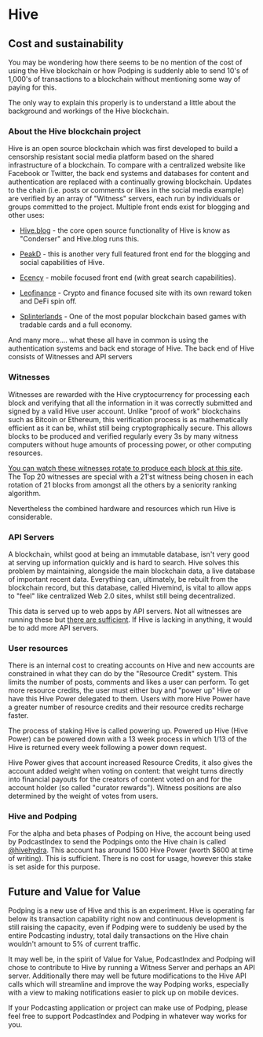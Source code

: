 # Hive
## Cost and sustainability

You may be wondering how there seems to be no mention of the cost of using the Hive blockchain or how Podping is suddenly able to send 10's of 1,000's of transactions to a blockchain without mentioning some way of paying for this.

The only way to explain this properly is to understand a little about the background and workings of the Hive blockchain.

### About the Hive blockchain project

Hive is an open source blockchain which was first developed to build a censorship resistant social media platform based on the shared infrastructure of a blockchain. To compare with a centralized website like Facebook or Twitter, the back end systems and databases for content and authentication are replaced with a continually growing blockchain. Updates to the chain (i.e. posts or comments or likes in the social media example) are verified by an array of "Witness" servers, each run by individuals or groups committed to the project. Multiple front ends exist for blogging and other uses:

- [Hive.blog](https://hive.blog/) - the core open source functionality of Hive is know as "Conderser" and Hive.blog runs this.

- [PeakD](https://peakd.com/) - this is another very full featured front end for the blogging and social capabilities of Hive.

- [Ecency](https://ecency.com/) - mobile focused front end (with great search capabilities).

- [Leofinance](https://leofinance.io/) - Crypto and finance focused site with its own reward token and DeFi spin off.

- [Splinterlands](https://splinterlands.com/) - One of the most popular blockchain based games with tradable cards and a full economy.

And many more.... what these all have in common is using the authentication systems and back end storage of Hive. The back end of Hive consists of Witnesses and API servers
### Witnesses

Witnesses are rewarded with the Hive cryptocurrency for processing each block and verifying that all the information in it was correctly submitted and signed by a valid Hive user account. Unlike "proof of work" blockchains such as Bitcoin or Ethereum, this verification process is as mathematically efficient as it can be, whilst still being cryptographically secure. This allows blocks to be produced and verified regularly every 3s by many witness computers without huge amounts of processing power, or other computing resources.

[You can watch these witnesses rotate to produce each block at this site](https://hive.arcange.eu/schedule/). The Top 20 witnesses are special with a 21'st witness being chosen in each rotation of 21 blocks from amongst all the others by a seniority ranking algorithm.

Nevertheless the combined hardware and resources which run Hive is considerable.

### API Servers

A blockchain, whilst good at being an immutable database, isn't very good at serving up information quickly and is hard to search. Hive solves this problem by maintaining, alongside the main blockchain data, a live database of important recent data. Everything can, ultimately, be rebuilt from the blockchain record, but this database, called Hivemind, is vital to allow apps to "feel" like centralized Web 2.0 sites, whilst still being decentralized.

This data is served up to web apps by API servers. Not all witnesses are running these but [there are sufficient](https://beacon.peakd.com/). If Hive is lacking in anything, it would be to add more API servers.

### User resources

There is an internal cost to creating accounts on Hive and new accounts are constrained in what they can do by the "Resource Credit" system. This limits the number of posts, comments and likes a user can perform. To get more resource credits, the user must either buy and "power up" Hive or have this Hive Power delegated to them. Users with more Hive Power have a greater number of resource credits and their resource credits recharge faster.

The process of staking Hive is called powering up. Powered up Hive (Hive Power) can be powered down with a 13 week process in which 1/13 of the Hive is returned every week following a power down request.

Hive Power gives that account increased Resource Credits, it also gives the account added weight when voting on content: that weight turns directly into financial payouts for the creators of content voted on and for the account holder (so called "curator rewards"). Witness positions are also determined by the weight of votes from users.
### Hive and Podping

For the alpha and beta phases of Podping on Hive, the account being used by PodcastIndex to send the Podpings onto the Hive chain is called [@hivehydra](https://hive.ausbit.dev/@hivehydra). This account has around 1500 Hive Power (worth $600 at time of writing). This is sufficient. There is no cost for usage, however this stake is set aside for this purpose.


## Future and Value for Value

Podping is a new use of Hive and this is an experiment. Hive is operating far below its transaction capability right now and continuous development is still raising the capacity, even if Podping were to suddenly be used by the entire Podcasting industry, total daily transactions on the Hive chain wouldn't amount to 5% of current traffic.

It may well be, in the spirit of Value for Value, PodcastIndex and Podping will chose to contribute to Hive by running a Witness Server and perhaps an API server. Additionally there may well be future modifications to the Hive API calls which will streamline and improve the way Podping works, especially with a view to making notifications easier to pick up on mobile devices.

If your Podcasting application or project can make use of Podping, please feel free to support PodcastIndex and Podping in whatever way works for you.
